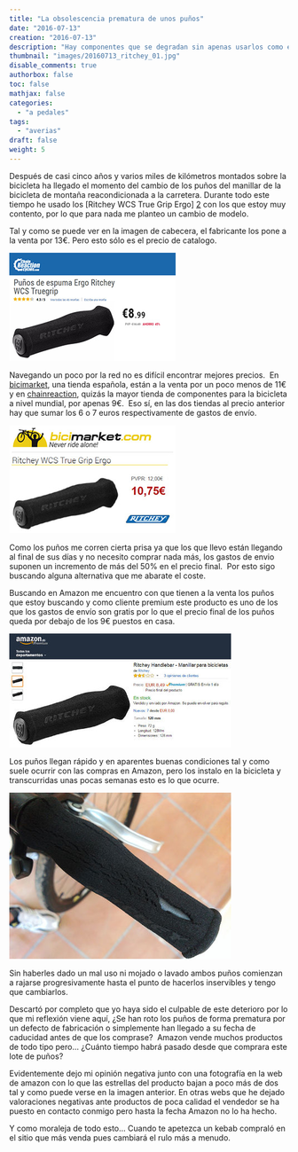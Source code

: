 ```yaml
---
title: "La obsolescencia prematura de unos puños"
date: "2016-07-13"
creation: "2016-07-13"
description: "Hay componentes que se degradan sin apenas usarlos como es el caso de estos puños para el manillar de la bicicleta."
thumbnail: "images/20160713_ritchey_01.jpg"
disable_comments: true
authorbox: false
toc: false
mathjax: false
categories:
  - "a pedales"
tags:
  - "averias"
draft: false
weight: 5
---
```

Después de casi cinco años y varios miles de kilómetros montados sobre la bicicleta ha llegado el momento del cambio de los puños del manillar de la bicicleta de montaña reacondicionada a la carretera. Durante todo este tiempo he usado los [Ritchey WCS True Grip Ergo] [2] con los que estoy muy contento, por lo que para nada me planteo un cambio de modelo.

Tal y como se puede ver en la imagen de cabecera, el fabricante los pone a la venta por 13€. Pero esto sólo es el precio de catalogo.

![chainreaction][5]

Navegando un poco por la red no es difícil encontrar mejores precios.  En [bicimarket][4], una tienda española, están a la venta por un poco menos de 11€ y en [chainreaction][3], quizás la mayor tienda de componentes para la bicicleta a nivel mundial, por apenas 9€.  Eso sí, en las dos tiendas al precio anterior hay que sumar los 6 o 7 euros respectivamente de gastos de envío.

![bicimarket][6]

Como los puños me corren cierta prisa ya que los que llevo están llegando al final de sus días y no necesito comprar nada más, los gastos de envio suponen un incremento de más del 50% en el precio final.  Por esto sigo buscando alguna alternativa que me abarate el coste.

Buscando en Amazon me encuentro con que tienen a la venta los puños que estoy buscando y como cliente premium este producto es uno de los que los gastos de envío son gratis por lo que el precio final de los puños queda por debajo de los 9€ puestos en casa.

![amazon][7]

Los puños llegan rápido y en aparentes buenas condiciones tal y como suele ocurrir con las compras en Amazon, pero los instalo en la bicicleta y transcurridas unas pocas semanas esto es lo que ocurre.

![puno][8]

Sin haberles dado un mal uso ni mojado o lavado ambos puños comienzan a rajarse progresivamente hasta el punto de hacerlos inservibles y tengo que cambiarlos.

Descartó por completo que yo haya sido el culpable de este deterioro por lo que mi reflexión viene aquí, ¿Se han roto los puños de forma prematura por un defecto de fabricación o simplemente han llegado a su fecha de caducidad antes de que los comprase?  Amazon vende muchos productos de todo tipo pero... ¿Cuánto tiempo habrá pasado desde que comprara este lote de puños?

Evidentemente dejo mi opinión negativa junto con una fotografía en la web de amazon con lo que las estrellas del producto bajan a poco más de dos tal y como puede verse en la imagen anterior. En otras webs que he dejado valoraciones negativas ante productos de poca calidad el vendedor se ha puesto en contacto conmigo pero hasta la fecha Amazon no lo ha hecho.

Y como moraleja de todo esto... Cuando te apetezca un kebab compraló en el sitio que más venda pues cambiará el rulo más a menudo.

[1]: /images/20160713_ritchey_01.jpg
[2]: http://ritcheylogic.com/wcs-ergo-true-grip
[3]: http://www.chainreactioncycles.com/es/es/punos-de-espuma-ergo-ritchey-wcs-truegrip/rp-prod39256
[4]: http://www.bicimarket.com/Componentes-Punos-y-Cintas-Ritchey-WCS-True-Grip-Ergo-p12234.html
[5]: /images/20160713_ritchey_chain.jpg
[6]: /images/20160713_ritchey_bici.jpg
[7]: /images/20160713_ritchey_amazon.jpg
[8]: /images/20160608_puno_ritchey.jpg
